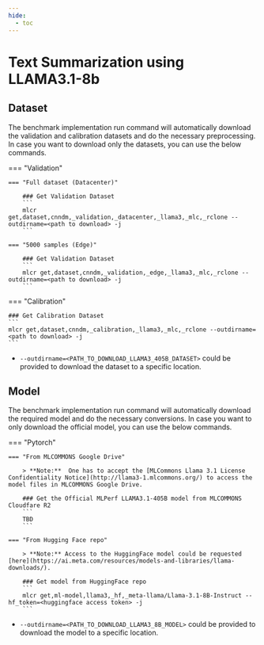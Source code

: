 ```yaml
---
hide:
  - toc
---
```


# Text Summarization using LLAMA3.1-8b

## Dataset

The benchmark implementation run command will automatically download the validation and calibration datasets and do the necessary preprocessing. In case you want to download only the datasets, you can use the below commands.

=== "Validation"

    === "Full dataset (Datacenter)"

        ### Get Validation Dataset
        ```
        mlcr get,dataset,cnndm,_validation,_datacenter,_llama3,_mlc,_rclone --outdirname=<path to download> -j
        ```
    
    === "5000 samples (Edge)"

        ### Get Validation Dataset
        ```
        mlcr get,dataset,cnndm,_validation,_edge,_llama3,_mlc,_rclone --outdirname=<path to download> -j
        ```

=== "Calibration"

    ### Get Calibration Dataset
    ```
    mlcr get,dataset,cnndm,_calibration,_llama3,_mlc,_rclone --outdirname=<path to download> -j
    ```

- `--outdirname=<PATH_TO_DOWNLOAD_LLAMA3_405B_DATASET>` could be provided to download the dataset to a specific location.

## Model
The benchmark implementation run command will automatically download the required model and do the necessary conversions. In case you want to only download the official model, you can use the below commands.

=== "Pytorch"

    === "From MLCOMMONS Google Drive"

        > **Note:**  One has to accept the [MLCommons Llama 3.1 License Confidentiality Notice](http://llama3-1.mlcommons.org/) to access the model files in MLCOMMONS Google Drive. 

        ### Get the Official MLPerf LLAMA3.1-405B model from MLCOMMONS Cloudfare R2
        ```
        TBD
        ```

    === "From Hugging Face repo"

        > **Note:** Access to the HuggingFace model could be requested [here](https://ai.meta.com/resources/models-and-libraries/llama-downloads/).

        ### Get model from HuggingFace repo
        ```
        mlcr get,ml-model,llama3,_hf,_meta-llama/Llama-3.1-8B-Instruct --hf_token=<huggingface access token> -j
        ```

- `--outdirname=<PATH_TO_DOWNLOAD_LLAMA3_8B_MODEL>` could be provided to download the model to a specific location.